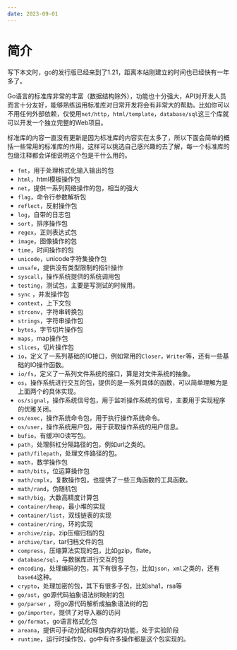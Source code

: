 ```yaml
---
date: 2023-09-01
---
```

# 简介

写下本文时，go的发行版已经来到了1.21，距离本站刚建立的时间也已经快有一年多了。

Go语言的标准库非常的丰富（数据结构除外），功能也十分强大，API对开发人员而言十分友好，能够熟练运用标准库对日常开发将会有非常大的帮助。比如你可以不用任何外部依赖，仅使用`net/http`，`html/template`，`database/sql`这三个库就可以开发一个独立完整的Web项目。

标准库的内容一直没有更新是因为标准库的内容实在太多了，所以下面会简单的概括一些常用的标准库的作用，这样可以挑选自己感兴趣的去了解，每一个标准库的包级注释都会详细说明这个包是干什么用的。


- `fmt`，用于处理格式化输入输出的包
- `html`，html模板操作包
- `net`，提供一系列网络操作的包，相当的强大
- `flag`，命令行参数解析包
- `reflect`，反射操作包
- `log`，自带的日志包
- `sort`，排序操作包
- `regex`，正则表达式包
- `image`，图像操作的包
- `time`，时间操作的包
- `unicode`，unicode字符集操作包
- `unsafe`，提供没有类型限制的指针操作
- `syscall`，操作系统提供的系统调用包
- `testing`，测试包，主要是写测试的时候用。
- `sync` ，并发操作包
- `context`，上下文包
- `strconv`，字符串转换包
- `strings`，字符串操作包
- `bytes`，字节切片操作包
- `maps`，map操作包
- `slices`，切片操作包
- `io`，定义了一系列基础的IO接口，例如常用的`Closer`，`Writer`等，还有一些基础的IO操作函数。
- `io/fs`，定义了一系列文件系统的接口，算是对文件系统的抽象。
- `os`，操作系统进行交互的包，提供的是一系列具体的函数，可以简单理解为是上面两个的具体实现。
- `os/signal`，操作系统信号包，用于监听操作系统的信号，主要用于实现程序的优雅关闭。
- `os/exec`，操作系统命令包，用于执行操作系统命令。
- `os/user`，操作系统用户包，用于获取操作系统的用户信息。
- `bufio`，有缓冲IO读写包。
- `path`，处理斜杠分隔路径的包，例如url之类的。
- `path/filepath`，处理文件路径的包。
- `math`，数学操作包
- `math/bits`，位运算操作包
- `math/cmplx`，复数操作包，也提供了一些三角函数的工具函数。
- `math/rand`，伪随机包
- `math/big`，大数高精度计算包
- `container/heap`，最小堆的实现
- `container/list`，双线链表的实现
- `container/ring`，环的实现
- `archive/zip`，zip压缩归档的包
- `archive/tar`，tar归档文件的包
- `compress`，压缩算法实现的包，比如gzip，flate。
- `database/sql`，与数据库进行交互的包
- `encoding`，处理编码的包，其下有很多子包，比如`json`，`xml`之类的，还有`base64`这种。
- `crypto`，处理加密的包，其下有很多子包，比如sha1，rsa等
- `go/ast`，go源代码抽象语法树映射的包
- `go/parser` ，将go源代码解析成抽象语法树的包
- `go/importer`，提供了对导入器的访问
- `go/format`，go语言格式化包
- `areana`，提供可手动分配和释放内存的功能，处于实验阶段
- `runtime`，运行时操作包，go中有许多操作都是这个包实现的。



